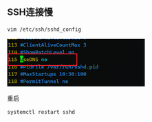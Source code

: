 ## SSH连接慢

```sh
vim /etc/ssh/sshd_config
```

![image-20250107003400167](images/Untitled/image-20250107003400167.png)

重启

```sh
systemctl restart sshd
```

